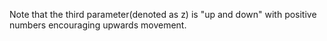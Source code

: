 Note that the third parameter(denoted as z) is "up and down" with positive numbers encouraging upwards movement.